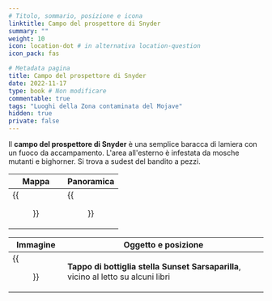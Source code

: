 ```yaml
---
# Titolo, sommario, posizione e icona
linktitle: Campo del prospettore di Snyder
summary: ""
weight: 10
icon: location-dot # in alternativa location-question
icon_pack: fas

# Metadata pagina
title: Campo del prospettore di Snyder
date: 2022-11-17
type: book # Non modificare
commentable: true
tags: "Luoghi della Zona contaminata del Mojave"
hidden: true
private: false
---
```


<div class="fnv">

Il **campo del prospettore di Snyder** è una semplice baracca di lamiera con un fuoco da accampamento. L'area all'esterno è infestata da mosche mutanti e bighorner. Si trova a sudest del bandito a pezzi.

| Mappa  | Panoramica |
| -----  | ---------- |
|  {{<figure src="fnv/Snyder_Prospector_Camp_loc.webp">}}                 |  {{<figure src="fnv/Snyder_Prospector_Camp.webp">}}          | 

| Immagine | Oggetto e posizione |
| -------- | ------------------- |
|  {{<figure src="fnv/FNV_Snyder_star_bottlecap.webp">}}        |   **Tappo di bottiglia stella Sunset Sarsaparilla**, vicino al letto su alcuni libri                  |

</div>

